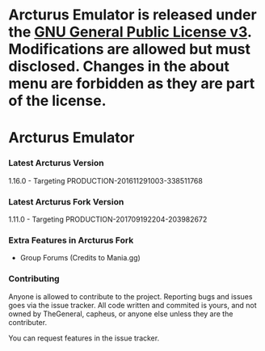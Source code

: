 # **Arcturus Emulator is released under the [GNU General Public License v3](https://www.gnu.org/licenses/gpl-3.0.txt). Modifications are allowed but must disclosed. Changes in the about menu are forbidden as they are part of the license.** #

# Arcturus Emulator #

### Latest Arcturus Version ###
1.16.0 - 
Targeting PRODUCTION-201611291003-338511768

### Latest Arcturus Fork Version ###
1.11.0 - 
Targeting PRODUCTION-201709192204-203982672

### Extra Features in Arcturus Fork ###
- Group Forums (Credits to Mania.gg)

### Contributing ###

Anyone is allowed to contribute to the project. Reporting bugs and issues goes via the issue tracker. All code written and commited is yours, and not owned by TheGeneral, capheus, or anyone else unless they are the contributer.

You can request features in the issue tracker.
